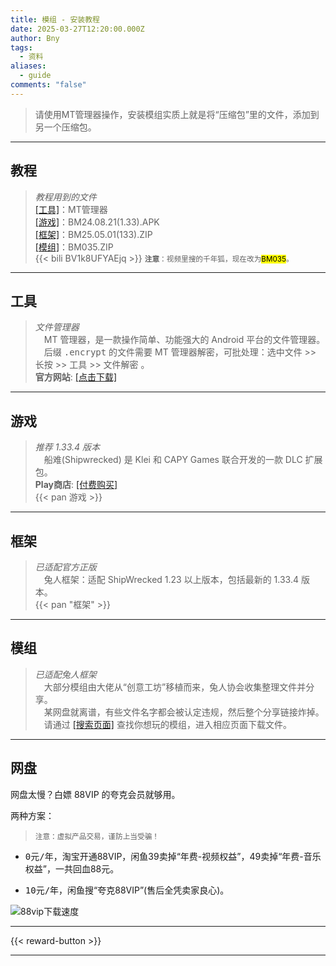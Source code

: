 ```yaml
---
title: 模组 - 安装教程
date: 2025-03-27T12:20:00.000Z
author: Bny
tags:
  - 资料
aliases:
  - guide
comments: "false"
---
```

> 请使用MT管理器操作，安装模组实质上就是将“压缩包”里的文件，添加到另一个压缩包。  

- - -

## 教程

> *教程用到的文件*  
[[工具]](#工具)：MT管理器  
[[游戏]](#游戏)：BM24.08.21(1.33).APK  
[[框架]](#框架)：BM25.05.01(133).ZIP  
[[模组]](#模组)：BM035.ZIP  
{{< bili BV1k8UFYAEjq >}}
<small> **注意**：视频里搜的<kbd>千年狐</kbd>，现在改为<mark>BM035</mark>。</small>  

- - -

## 工具

> *文件管理器*  
> 　MT 管理器，是一款操作简单、功能强大的 Android 平台的文件管理器。  
> 　后缀 <kbd>.encrypt</kbd> 的文件需要 MT 管理器解密，可批处理：选中文件 >> 长按 >> 工具 >> 文件解密 。  
> **官方网站**: [[点击下载]](https://mt2.cn)  

- - -

## 游戏

> *推荐 1.33.4 版本*  
> 　船难(Shipwrecked) 是 Klei 和 CAPY Games 联合开发的一款 DLC 扩展包。  
> **Play商店**: [[付费购买]](https://play.google.com/store/apps/details?id=com.kleientertainment.doNotStarveShipwrecked)  
{{< pan 游戏 >}}  

- - -

## 框架

> *已适配官方正版*  
> 　兔人框架：适配 ShipWrecked 1.23 以上版本，包括最新的 1.33.4 版本。  
{{< pan "框架" >}}  

- - -

## 模组

> *已适配兔人框架*  
> 　大部分模组由大佬从“创意工坊”移植而来，兔人协会收集整理文件并分享。  
> 　某网盘就离谱，有些文件名字都会被认定违规，然后整个分享链接炸掉。  
> 　请通过 [[搜索页面]](/search) 查找你想玩的模组，进入相应页面下载文件。  

[注释]: {{<pan"模组">}}  

- - -

## 网盘

网盘太慢？白嫖 88VIP 的夸克会员就够用。

两种方案：

> <small>注意：虚拟产品交易，谨防上当受骗！</small>

- <kbd>0元/年</kbd>，淘宝开通88VIP，闲鱼39卖掉“年费-视频权益”，49卖掉“年费-音乐权益”，一共回血88元。 

- <kbd>10元/年</kbd>，闲鱼搜“夸克88VIP”(售后全凭卖家良心)。  


![88vip下载速度](/img/1000205033.png)


- - -

{{< reward-button >}}

- - -
